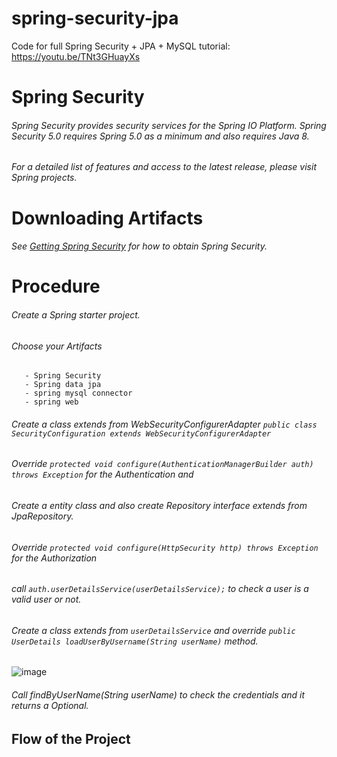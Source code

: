 # spring-security-jpa
Code for full Spring Security + JPA + MySQL tutorial:  https://youtu.be/TNt3GHuayXs


# Spring Security

###### Spring Security provides security services for the Spring IO Platform. Spring Security 5.0 requires Spring 5.0 as a minimum and also requires Java 8.

###### For a detailed list of features and access to the latest release, please visit Spring projects.

# Downloading Artifacts

###### See [Getting Spring Security](https://docs.spring.io/spring-security/site/docs/current/reference/html5/#getting) for how to obtain Spring Security.

# Procedure

###### Create a Spring starter project.

###### Choose your Artifacts

       - Spring Security
       - Spring data jpa
       - spring mysql connector
       - spring web
       
###### Create a class extends from WebSecurityConfigurerAdapter `public class SecurityConfiguration extends WebSecurityConfigurerAdapter`

###### Override `protected void configure(AuthenticationManagerBuilder auth) throws Exception` for the Authentication and 

###### Create a entity class and also create Repository interface extends from JpaRepository. 

###### Override `protected void configure(HttpSecurity http) throws Exception` for the Authorization

###### call `auth.userDetailsService(userDetailsService);` to check a user is a valid user or not.

###### Create a class extends from `userDetailsService` and override  `public UserDetails loadUserByUsername(String userName)` method.



![image](https://user-images.githubusercontent.com/80092355/124269609-b7ab6480-db58-11eb-85be-98e28339dde9.png)


###### Call  findByUserName(String userName) to check the credentials and it returns a Optional.


###### 
## Flow of the Project

###### 

